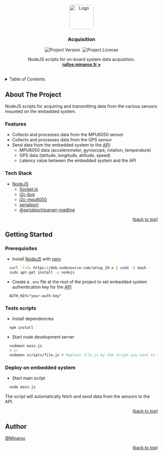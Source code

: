 <div id="top"></div>
<br />

<div align="center">
<a href="https://github.com/RaceCar/Acquisition">
    <img src="https://avatars.githubusercontent.com/u/134273283?s=80" alt="Logo" width="auto" height="80" style="border-radius: 8px">
</a>

<h3 align="center">Acquisition</h3>

![Project Version](https://img.shields.io/github/package-json/v/RaceCast/Acquisition?label=Version)&nbsp;
![Project License](https://img.shields.io/github/license/RaceCast/Acquisition?label=Licence)

  <p align="center">
    NodeJS scripts for on-board system data acquisition.
    <br />
    <a href="https://rallye.minarox.fr/"><strong>rallye.minarox.fr »</strong></a>
  </p>
</div>
<br />

<details>
  <summary>Table of Contents</summary>
  <ol>
    <li>
      <a href="#about-the-project">About The Project</a>
      <ul>
        <li><a href="#features">Features</a></li>
        <li><a href="#tech-stack">Tech Stack</a></li>
      </ul>
    </li>
    <li>
      <a href="#getting-started">Getting Started</a>
      <ul>
        <li><a href="#prerequisites">Prerequisites</a></li>
        <li><a href="#start-development-server">Start development server</a></li>
        <li><a href="#serve-user-interface">Serve user interface</a></li>
        <li><a href="#deploy">Deploy</a></li>
      </ul>
    </li>
    <li><a href="#author">Author</a></li>
  </ol>
</details>

## About The Project

NodeJS scripts for acquiring and transmitting data from the various sensors mounted on the embedded system.

### Features

- Collects and processes data from the MPU6050 sensor
- Collects and processes data from the GPS sensor
- Send data from the embedded system to the [API](https://github.com/RaceCast/API):
    - MPU6050 data (accelerometer, gyroscope, rotation, temperature)
    - GPS data (latitude, longitude, altitude, speed)
    - Latency value between the embedded system and the API

### Tech Stack

- [NodeJS](https://nodejs.org/)
  - [Socket.io](https://socket.io/)
  - [i2c-bus](https://www.npmjs.com/package/i2c-bus)
  - [i2c-mpu6050](https://www.npmjs.com/package/i2c-mpu6050)
  - [serialport](https://www.npmjs.com/package/serialport)
  - [@serialport/parser-readline](https://www.npmjs.com/package/@serialport/parser-readline)

<p align="right">(<a href="#top">back to top</a>)</p>

## Getting Started

### Prerequisites

- Install [NodeJS](https://nodejs.org/) with [npm](https://www.npmjs.com/)

```bash
  curl -fsSL https://deb.nodesource.com/setup_20.x | sudo -E bash -
  sudo apt-get install -y nodejs
```

- Create a `.env` file at the root of the project to set embedded system authentication key for the [API](https://github.com/RaceCast/API)

````env
  AUTH_KEY="your-auth-key"
````

### Tests scripts

- Install dependencies

````bash
  npm install
````

- Start node development server

````bash
  nodemon main.js
  # or
  nodemon scripts/file.js # Replace file.js by the script you want to test
````

### Deploy on embedded system

- Start main script

````bash
  node main.js
````

The script will automatically fetch and send data from the sensors to the API.

<p align="right">(<a href="#top">back to top</a>)</p>

## Author

[@Minarox](https://www.github.com/Minarox)

<p align="right">(<a href="#top">back to top</a>)</p>
